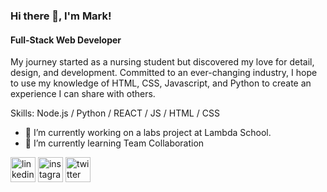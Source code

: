 ### Hi there 👋, I'm Mark!
#### Full-Stack Web Developer

My journey started as a nursing student but discovered my love for detail, design, and development. Committed to an ever-changing industry, I hope to use my knowledge of HTML, CSS, Javascript, and Python to create an experience I can share with others. 

Skills: Node.js / Python / REACT / JS / HTML / CSS

- 🔭 I’m currently working on a labs project at Lambda School. 
- 🌱 I’m currently learning Team Collaboration 


[<img src='https://cdn.jsdelivr.net/npm/simple-icons@3.0.1/icons/linkedin.svg' alt='linkedin' height='40'>](https://www.linkedin.com/in/mark-pekun)  [<img src='https://cdn.jsdelivr.net/npm/simple-icons@3.0.1/icons/instagram.svg' alt='instagram' height='40'>](https://www.instagram.com/markshares)  [<img src='https://cdn.jsdelivr.net/npm/simple-icons@3.0.1/icons/twitter.svg' alt='twitter' height='40'>](https://twitter.com/markshares_dev)  
